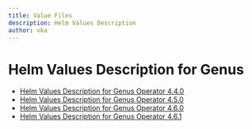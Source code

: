 ```yaml
---
title: Value Files
description: Helm Values Description
author: vka
---
```


# Helm Values Description for Genus

- [Helm Values Description for Genus Operator 4.4.0](genus-operator-4.4.0.md)
- [Helm Values Description for Genus Operator 4.5.0](genus-operator-4.5.0.md)
- [Helm Values Description for Genus Operator 4.6.0](genus-operator-4.6.0.md)
- [Helm Values Description for Genus Operator 4.6.1](genus-operator-4.6.1.md)
